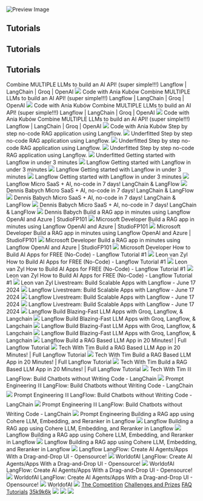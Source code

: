 ![Preview Image](https://framerusercontent.com/images/HBA5vNT8jvHlhjxkuAYiRS2WLWE.jpg)
## Tutorials
## Tutorials
## Tutorials
Combine MULTIPLE LLMs to build an AI API! (super simple!!!) Langflow | LangChain | Groq | OpenAI
![](https://framerusercontent.com/images/uQpffHp9mmQhFpYpUg14Ptm1s8.webp)
Code with Ania Kubów
Combine MULTIPLE LLMs to build an AI API! (super simple!!!) Langflow | LangChain | Groq | OpenAI
![](https://framerusercontent.com/images/uQpffHp9mmQhFpYpUg14Ptm1s8.webp)
Code with Ania Kubów
Combine MULTIPLE LLMs to build an AI API! (super simple!!!) Langflow | LangChain | Groq | OpenAI
![](https://framerusercontent.com/images/uQpffHp9mmQhFpYpUg14Ptm1s8.webp)
Code with Ania Kubów
Combine MULTIPLE LLMs to build an AI API! (super simple!!!) Langflow | LangChain | Groq | OpenAI
![](https://framerusercontent.com/images/uQpffHp9mmQhFpYpUg14Ptm1s8.webp)
Code with Ania Kubów
Step by step no-code RAG application using Langflow.
![](https://framerusercontent.com/images/03rbsIqOevyng3GmtOy2mNJ3vxg.webp)
Underfitted
Step by step no-code RAG application using Langflow.
![](https://framerusercontent.com/images/03rbsIqOevyng3GmtOy2mNJ3vxg.webp)
Underfitted
Step by step no-code RAG application using Langflow.
![](https://framerusercontent.com/images/03rbsIqOevyng3GmtOy2mNJ3vxg.webp)
Underfitted
Step by step no-code RAG application using Langflow.
![](https://framerusercontent.com/images/03rbsIqOevyng3GmtOy2mNJ3vxg.webp)
Underfitted
Getting started with Langflow in under 3 minutes
![](https://framerusercontent.com/images/vysMQns8kmLrdGMF3XuWIQrA.png)
Langflow
Getting started with Langflow in under 3 minutes
![](https://framerusercontent.com/images/vysMQns8kmLrdGMF3XuWIQrA.png)
Langflow
Getting started with Langflow in under 3 minutes
![](https://framerusercontent.com/images/vysMQns8kmLrdGMF3XuWIQrA.png)
Langflow
Getting started with Langflow in under 3 minutes
![](https://framerusercontent.com/images/vysMQns8kmLrdGMF3XuWIQrA.png)
Langflow
Micro SaaS + AI, no-code in 7 days! LangChain & LangFlow
![](https://framerusercontent.com/images/zuM1PEgRWSvTGKitK9sl7z53xg.png)
Dennis Babych
Micro SaaS + AI, no-code in 7 days! LangChain & LangFlow
![](https://framerusercontent.com/images/zuM1PEgRWSvTGKitK9sl7z53xg.png)
Dennis Babych
Micro SaaS + AI, no-code in 7 days! LangChain & LangFlow
![](https://framerusercontent.com/images/zuM1PEgRWSvTGKitK9sl7z53xg.png)
Dennis Babych
Micro SaaS + AI, no-code in 7 days! LangChain & LangFlow
![](https://framerusercontent.com/images/zuM1PEgRWSvTGKitK9sl7z53xg.png)
Dennis Babych
Build a RAG app in minutes using Langflow OpenAI and Azure | StudioFP101
![](https://framerusercontent.com/images/YwthB8Rcc1xWpoUbvJcN5ZrEtTg.webp)
Microsoft Developer
Build a RAG app in minutes using Langflow OpenAI and Azure | StudioFP101
![](https://framerusercontent.com/images/YwthB8Rcc1xWpoUbvJcN5ZrEtTg.webp)
Microsoft Developer
Build a RAG app in minutes using Langflow OpenAI and Azure | StudioFP101
![](https://framerusercontent.com/images/YwthB8Rcc1xWpoUbvJcN5ZrEtTg.webp)
Microsoft Developer
Build a RAG app in minutes using Langflow OpenAI and Azure | StudioFP101
![](https://framerusercontent.com/images/YwthB8Rcc1xWpoUbvJcN5ZrEtTg.webp)
Microsoft Developer
How to Build AI Apps for FREE (No-Code) - Langflow Tutorial #1
![](https://framerusercontent.com/images/M6ghYFVD3xmRSiULq9ZU6Yowo.webp)
Leon van Zyl
How to Build AI Apps for FREE (No-Code) - Langflow Tutorial #1
![](https://framerusercontent.com/images/M6ghYFVD3xmRSiULq9ZU6Yowo.webp)
Leon van Zyl
How to Build AI Apps for FREE (No-Code) - Langflow Tutorial #1
![](https://framerusercontent.com/images/M6ghYFVD3xmRSiULq9ZU6Yowo.webp)
Leon van Zyl
How to Build AI Apps for FREE (No-Code) - Langflow Tutorial #1
![](https://framerusercontent.com/images/M6ghYFVD3xmRSiULq9ZU6Yowo.webp)
Leon van Zyl
Livestream: Build Scalable Apps with Langflow - June 17 2024
![](https://framerusercontent.com/images/vysMQns8kmLrdGMF3XuWIQrA.png)
Langflow
Livestream: Build Scalable Apps with Langflow - June 17 2024
![](https://framerusercontent.com/images/vysMQns8kmLrdGMF3XuWIQrA.png)
Langflow
Livestream: Build Scalable Apps with Langflow - June 17 2024
![](https://framerusercontent.com/images/vysMQns8kmLrdGMF3XuWIQrA.png)
Langflow
Livestream: Build Scalable Apps with Langflow - June 17 2024
![](https://framerusercontent.com/images/vysMQns8kmLrdGMF3XuWIQrA.png)
Langflow
Build Blazing-Fast LLM Apps with Groq, Langflow, & Langchain
![](https://framerusercontent.com/images/vysMQns8kmLrdGMF3XuWIQrA.png)
Langflow
Build Blazing-Fast LLM Apps with Groq, Langflow, & Langchain
![](https://framerusercontent.com/images/vysMQns8kmLrdGMF3XuWIQrA.png)
Langflow
Build Blazing-Fast LLM Apps with Groq, Langflow, & Langchain
![](https://framerusercontent.com/images/vysMQns8kmLrdGMF3XuWIQrA.png)
Langflow
Build Blazing-Fast LLM Apps with Groq, Langflow, & Langchain
![](https://framerusercontent.com/images/vysMQns8kmLrdGMF3XuWIQrA.png)
Langflow
Build a RAG Based LLM App in 20 Minutes! | Full Langflow Tutorial
![](https://framerusercontent.com/images/YalJqSIpR2WZWLVvAdVcGBtHaJw.webp)
Tech With Tim
Build a RAG Based LLM App in 20 Minutes! | Full Langflow Tutorial
![](https://framerusercontent.com/images/YalJqSIpR2WZWLVvAdVcGBtHaJw.webp)
Tech With Tim
Build a RAG Based LLM App in 20 Minutes! | Full Langflow Tutorial
![](https://framerusercontent.com/images/YalJqSIpR2WZWLVvAdVcGBtHaJw.webp)
Tech With Tim
Build a RAG Based LLM App in 20 Minutes! | Full Langflow Tutorial
![](https://framerusercontent.com/images/YalJqSIpR2WZWLVvAdVcGBtHaJw.webp)
Tech With Tim
⛓️ LangFlow: Build Chatbots without Writing Code - LangChain
![](https://framerusercontent.com/images/J1wqjJJVzyqQ76wRvg9ebUTs.webp)
Prompt Engineering
⛓️ LangFlow: Build Chatbots without Writing Code - LangChain
![](https://framerusercontent.com/images/J1wqjJJVzyqQ76wRvg9ebUTs.webp)
Prompt Engineering
⛓️ LangFlow: Build Chatbots without Writing Code - LangChain
![](https://framerusercontent.com/images/J1wqjJJVzyqQ76wRvg9ebUTs.webp)
Prompt Engineering
⛓️ LangFlow: Build Chatbots without Writing Code - LangChain
![](https://framerusercontent.com/images/J1wqjJJVzyqQ76wRvg9ebUTs.webp)
Prompt Engineering
Building a RAG app using Cohere LLM, Embedding, and Reranker in Langflow
![](https://framerusercontent.com/images/vysMQns8kmLrdGMF3XuWIQrA.png)
Langflow
Building a RAG app using Cohere LLM, Embedding, and Reranker in Langflow
![](https://framerusercontent.com/images/vysMQns8kmLrdGMF3XuWIQrA.png)
Langflow
Building a RAG app using Cohere LLM, Embedding, and Reranker in Langflow
![](https://framerusercontent.com/images/vysMQns8kmLrdGMF3XuWIQrA.png)
Langflow
Building a RAG app using Cohere LLM, Embedding, and Reranker in Langflow
![](https://framerusercontent.com/images/vysMQns8kmLrdGMF3XuWIQrA.png)
Langflow
LangFlow: Create AI Agents/Apps With a Drag-and-Drop UI - Opensource!
![](https://framerusercontent.com/images/FU1lQgHenyaYmYI63Y5I4X0Q.jpg)
WorldofAI
LangFlow: Create AI Agents/Apps With a Drag-and-Drop UI - Opensource!
![](https://framerusercontent.com/images/FU1lQgHenyaYmYI63Y5I4X0Q.jpg)
WorldofAI
LangFlow: Create AI Agents/Apps With a Drag-and-Drop UI - Opensource!
![](https://framerusercontent.com/images/FU1lQgHenyaYmYI63Y5I4X0Q.jpg)
WorldofAI
LangFlow: Create AI Agents/Apps With a Drag-and-Drop UI - Opensource!
![](https://framerusercontent.com/images/FU1lQgHenyaYmYI63Y5I4X0Q.jpg)
WorldofAI
[![](https://framerusercontent.com/images/aPtLvraX9agw6nlGOAOwxlRHtKI.svg)](https://www.langflow.org/pt/aidevs-upgrad/<../old-home>)
[The Competition](https://www.langflow.org/pt/aidevs-upgrad/<../aidevs-upgrad>)
[Challenges and Prizes](https://www.langflow.org/pt/aidevs-upgrad/<./challenges>)
[FAQ](https://www.langflow.org/pt/aidevs-upgrad/<./faq>)
[Tutorials](https://www.langflow.org/pt/aidevs-upgrad/<./tutorials>)
[35k](https://www.langflow.org/pt/aidevs-upgrad/<https:/bit.ly/langflow>)[9k](https://www.langflow.org/pt/aidevs-upgrad/<https:/bit.ly/langflow-discord>)[6k](https://www.langflow.org/pt/aidevs-upgrad/<https:/twitter.com/langflow_ai>)
[![](https://framerusercontent.com/images/aPtLvraX9agw6nlGOAOwxlRHtKI.svg)](https://www.langflow.org/pt/aidevs-upgrad/<../old-home>)
[![](https://framerusercontent.com/images/aPtLvraX9agw6nlGOAOwxlRHtKI.svg)](https://www.langflow.org/pt/aidevs-upgrad/<../old-home>)
![](https://framerusercontent.com/images/XsXHkHpEp361famMUwzS6j9QHo.png)

